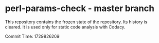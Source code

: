 # perl-params-check - master branch

This repository contains the frozen state of the repository.
Its history is cleared. It is used only for static code
analysis with Codacy.

Commit Time: 1729826209